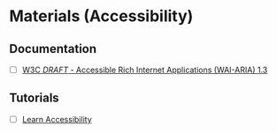 # Materials (Accessibility)

## Documentation
- [ ] [W3C *DRAFT* - Accessible Rich Internet Applications (WAI-ARIA) 1.3](https://w3c.github.io/aria/)

## Tutorials
- [ ] [Learn Accessibility](https://web.dev/learn/accessibility)
